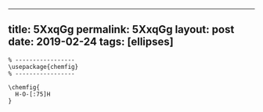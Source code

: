 ---
 title: 5XxqGg
 permalink: 5XxqGg
 layout: post
 date: 2019-02-24
 tags: [ellipses]
 ---

```latex% Dans le préambule
% -----------------
\usepackage{chemfig}
% -----------------

\chemfig{
  H-O-[:75]H
}
```